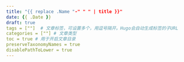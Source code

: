 ```yaml
---
title: "{{ replace .Name "-" " " | title }}"
date: {{ .Date }}
draft: true
tags = [""]  # 文章标签，可设置多个，用逗号隔开。Hugo会自动生成标签的子URL
categories = [""] # 文章类型
toc = true # 用于开启文章目录
preserveTaxonomyNames = true
disablePathToLower = true
---
```


